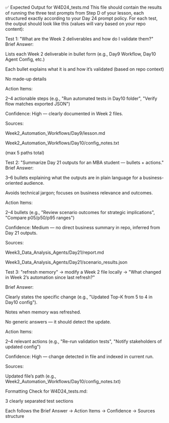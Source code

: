 ✅ Expected Output for W4D24_tests.md
This file should contain the results of running the three test prompts from Step D of your lesson, each structured exactly according to your Day 24 prompt policy.
For each test, the output should look like this (values will vary based on your repo content):

Test 1: "What are the Week 2 deliverables and how do I validate them?"
Brief Answer:

Lists each Week 2 deliverable in bullet form (e.g., Day9 Workflow, Day10 Agent Config, etc.)

Each bullet explains what it is and how it’s validated (based on repo context)

No made-up details

Action Items:

2–4 actionable steps (e.g., "Run automated tests in Day10 folder", "Verify flow matches exported JSON")

Confidence: High — clearly documented in Week 2 files.

Sources:

Week2_Automation_Workflows/Day9/lesson.md

Week2_Automation_Workflows/Day10/config_notes.txt

(max 5 paths total)

Test 2: "Summarize Day 21 outputs for an MBA student — bullets + actions."
Brief Answer:

3–6 bullets explaining what the outputs are in plain language for a business-oriented audience.

Avoids technical jargon; focuses on business relevance and outcomes.

Action Items:

2–4 bullets (e.g., "Review scenario outcomes for strategic implications", "Compare p05/p50/p95 ranges")

Confidence: Medium — no direct business summary in repo, inferred from Day 21 outputs.

Sources:

Week3_Data_Analysis_Agents/Day21/report.md

Week3_Data_Analysis_Agents/Day21/scenario_results.json

Test 3:
"refresh memory" → modify a Week 2 file locally → "What changed in Week 2’s automation since last refresh?"

Brief Answer:

Clearly states the specific change (e.g., "Updated Top-K from 5 to 4 in Day10 config").

Notes when memory was refreshed.

No generic answers — it should detect the update.

Action Items:

2–4 relevant actions (e.g., "Re-run validation tests", "Notify stakeholders of updated config")

Confidence: High — change detected in file and indexed in current run.

Sources:

Updated file’s path (e.g., Week2_Automation_Workflows/Day10/config_notes.txt)

Formatting Check for W4D24_tests.md:

3 clearly separated test sections

Each follows the Brief Answer → Action Items → Confidence → Sources structure

